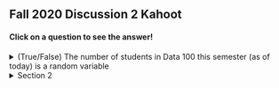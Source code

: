 ## Fall 2020 Discussion 2 Kahoot

#### Click on a question to see the answer!

<details>
  <summary>(True/False) The number of students in Data 100 this semester (as of today) is a random variable</summary>
  
  &nbsp;
  **False**. The number of students in Data 100 is a fixed number. It does not depend on any chance event.
</details>

<details>
  <summary>Section 2</summary>
  
  ## Heading
  1. A numbered
  2. list
     * With some
     * Sub bullets
</details>